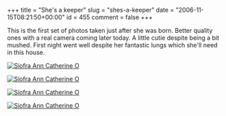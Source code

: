 +++
title = "She's a keeper"
slug = "shes-a-keeper"
date = "2006-11-15T08:21:50+00:00"
id = 455
comment = false
+++

This is the first set of photos taken just after she was born. Better quality ones with a real camera coming later today. A little cutie despite being a bit mushed. First night went well despite her fantastic lungs which she'll need in this house.

[![Síofra Ann Catherine O](/images/flickr/2024_download/297933843_ce2cdd549f_c.jpg)](http://www.flickr.com/photos/bandon1/297933843/ "Photo Sharing")

[![Síofra Ann Catherine O](/images/flickr/2024_download/297933635_8a65117fe7_c.jpg)](http://www.flickr.com/photos/bandon1/297933635/ "Photo Sharing")

[![Síofra Ann Catherine O](/images/flickr/2024_download/297933477_c8eded358a_c.jpg)](http://www.flickr.com/photos/bandon1/297933477/ "Photo Sharing")

[![Síofra Ann Catherine O](/images/flickr/2024_download/297933328_72f1cf3967_c.jpg)](http://www.flickr.com/photos/bandon1/297933328/ "Photo Sharing")
